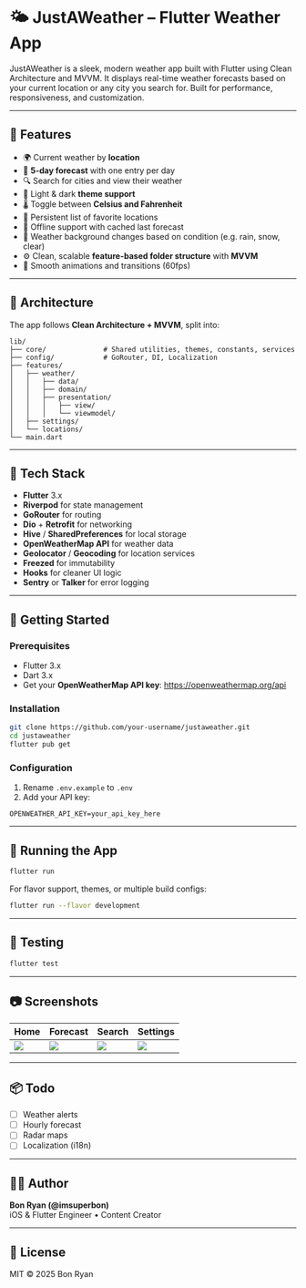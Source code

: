 # 🌤️ JustAWeather – Flutter Weather App

JustAWeather is a sleek, modern weather app built with Flutter using Clean Architecture and MVVM. It displays real-time weather forecasts based on your current location or any city you search for. Built for performance, responsiveness, and customization.

---

## 📱 Features

- 🌍 Current weather by **location**
- 📅 **5-day forecast** with one entry per day
- 🔍 Search for cities and view their weather
- 🌙 Light & dark **theme support**
- 🌡️ Toggle between **Celsius and Fahrenheit**
- 📍 Persistent list of favorite locations
- 📴 Offline support with cached last forecast
- 🧭 Weather background changes based on condition (e.g. rain, snow, clear)
- ⚙️ Clean, scalable **feature-based folder structure** with **MVVM**
- 🔄 Smooth animations and transitions (60fps)

---

## 🧱 Architecture

The app follows **Clean Architecture + MVVM**, split into:

```
lib/
├── core/              # Shared utilities, themes, constants, services
├── config/            # GoRouter, DI, Localization
├── features/
│   ├── weather/
│   │   ├── data/
│   │   ├── domain/
│   │   ├── presentation/
│   │   │   ├── view/
│   │   │   └── viewmodel/
│   ├── settings/
│   └── locations/
└── main.dart
```

---

## 🧪 Tech Stack

- **Flutter** 3.x
- **Riverpod** for state management
- **GoRouter** for routing
- **Dio** + **Retrofit** for networking
- **Hive** / **SharedPreferences** for local storage
- **OpenWeatherMap API** for weather data
- **Geolocator** / **Geocoding** for location services
- **Freezed** for immutability
- **Hooks** for cleaner UI logic
- **Sentry** or **Talker** for error logging

---

## 🚀 Getting Started

### Prerequisites

- Flutter 3.x
- Dart 3.x
- Get your **OpenWeatherMap API key**: https://openweathermap.org/api

### Installation

```bash
git clone https://github.com/your-username/justaweather.git
cd justaweather
flutter pub get
```

### Configuration

1. Rename `.env.example` to `.env`
2. Add your API key:

```env
OPENWEATHER_API_KEY=your_api_key_here
```

---

## 🧪 Running the App

```bash
flutter run
```

For flavor support, themes, or multiple build configs:

```bash
flutter run --flavor development
```

---

## 🧪 Testing

```bash
flutter test
```

---

## 📷 Screenshots

| Home | Forecast | Search | Settings |
|------|----------|--------|----------|
| ![](screenshots/home.png) | ![](screenshots/forecast.png) | ![](screenshots/search.png) | ![](screenshots/settings.png) |

---

## 📦 Todo

- [ ] Weather alerts
- [ ] Hourly forecast
- [ ] Radar maps
- [ ] Localization (i18n)

---

## 👨‍💻 Author

**Bon Ryan (@imsuperbon)**  
iOS & Flutter Engineer • Content Creator

---

## 📄 License

MIT © 2025 Bon Ryan
